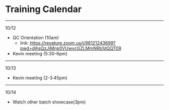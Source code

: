 # Training Calendar

---

10/12
- QC Orientation (10am)
    - link: https://revature.zoom.us/j/96121243699?pwd=djhsQzJiMnp0VUwvcGZLMmNRb1dQQT09
- Kevin meeting (5:30-6pm)

---

10/13
- Kevin meeting (2-3:45pm)

---

10/14
- Watch other batch showcase(3pm)

